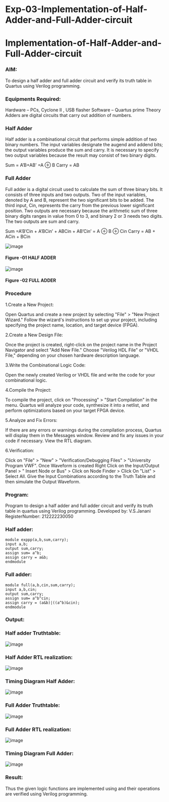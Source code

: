 # Exp-03-Implementation-of-Half-Adder-and-Full-Adder-circuit

# Implementation-of-Half-Adder-and-Full-Adder-circuit
### AIM:
To design a half adder and full adder circuit and verify its truth table in Quartus using Verilog programming.

### Equipments Required:
Hardware – PCs, Cyclone II , USB flasher
Software – Quartus prime
Theory
Adders are digital circuits that carry out addition of numbers.

### Half Adder
Half adder is a combinational circuit that performs simple addition of two binary numbers. The input variables designate the augend and addend bits; the output variables produce the sum and carry. It is necessary to specify two output variables because the result may consist of two binary digits.

Sum = A’B+AB’ =A ⊕ B Carry = AB

### Full Adder
Full adder is a digital circuit used to calculate the sum of three binary bits. It consists of three inputs and two outputs. Two of the input variables, denoted by A and B, represent the two significant bits to be added. The third input, Cin, represents the carry from the previous lower significant position. Two outputs are necessary because the arithmetic sum of three binary digits ranges in value from 0 to 3, and binary 2 or 3 needs two digits. The two outputs are sum and carry.

Sum =A’B’Cin + A’BCin’ + ABCin + AB’Cin’ = A ⊕ B ⊕ Cin Carry = AB + ACin + BCin

 ![image](https://user-images.githubusercontent.com/36288975/163552156-a13e5a56-c638-4110-97d9-8896907c8d25.png)

#### Figure -01 HALF ADDER 


![image](https://user-images.githubusercontent.com/36288975/163552057-b3547877-6d07-45b4-b7e0-bcfebfad9e1d.png)

#### Figure -02 FULL ADDER 

### Procedure

1.Create a New Project:

Open Quartus and create a new project by selecting "File" > "New Project Wizard." Follow the wizard's instructions to set up your project, including specifying the project name, location, and target device (FPGA).

2.Create a New Design File:

Once the project is created, right-click on the project name in the Project Navigator and select "Add New File." Choose "Verilog HDL File" or "VHDL File," depending on your chosen hardware description language.

3.Write the Combinational Logic Code:

Open the newly created Verilog or VHDL file and write the code for your combinational logic.

4.Compile the Project:

To compile the project, click on "Processing" > "Start Compilation" in the menu. Quartus will analyze your code, synthesize it into a netlist, and perform optimizations based on your target FPGA device.

5.Analyze and Fix Errors:

If there are any errors or warnings during the compilation process, Quartus will display them in the Messages window. Review and fix any issues in your code if necessary. View the RTL diagram.

6.Verification:

Click on "File" > "New" > "Verification/Debugging Files" > "University Program VWF". Once Waveform is created Right Click on the Input/Output Panel > " Insert Node or Bus" > Click on Node Finder > Click On "List" > Select All. Give the Input Combinations according to the Truth Table and then simulate the Output Waveform.
### 
### Program:

Program to design a half adder and full adder circuit and verify its truth table in quartus using Verilog programming.
Developed by: V.S.Janani 
RegisterNumber: 212222230050

### Half adder:
```
module exppp(a,b,sum,carry);
input a,b;
output sum,carry;
assign sum= a^b;
assign carry = a&b;
endmodule
```
### Full adder:
```
module full(a,b,cin,sum,carry);
input a,b,cin;
output sum,carry;
assign sum= a^b^cin;
assign carry = (a&b)|((a^b)&cin);
endmodule
```

### Output:
### Half adder Truthtable:
![image](https://github.com/janani225/Exp-02-Implementation-of-Half-Adder-and-Full-Adder-circuit/assets/113497333/83342354-811b-4ce5-9710-26469d5b9e5f)
### Half Adder RTL realization:
![image](https://github.com/janani225/Exp-02-Implementation-of-Half-Adder-and-Full-Adder-circuit/assets/113497333/9d93dbeb-fff5-43b4-9b8b-ce4f99ca459f)
### Timing Diagram Half Adder:
![image](https://github.com/janani225/Exp-02-Implementation-of-Half-Adder-and-Full-Adder-circuit/assets/113497333/1ff383da-b334-4e5b-87b3-cff0f90d48a9)

### Full Adder Truthtable:
![image](https://github.com/janani225/Exp-02-Implementation-of-Half-Adder-and-Full-Adder-circuit/assets/113497333/bdd677a8-a6ac-4734-9b33-8b5d87958f1e)
### Full Adder RTL realization:
![image](https://github.com/janani225/Exp-02-Implementation-of-Half-Adder-and-Full-Adder-circuit/assets/113497333/8c64602c-d81c-4a83-85f5-e80452f2bd60)
### Timing Diagram Full Adder:
![image](https://github.com/janani225/Exp-02-Implementation-of-Half-Adder-and-Full-Adder-circuit/assets/113497333/ee48f729-f90d-4fa3-b0cd-2452de248973)



### Result:
Thus the given logic functions are implemented using and their operations are verified using Verilog programming.
